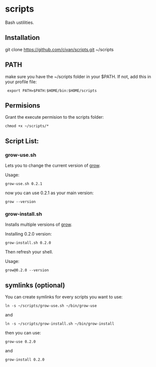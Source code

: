 # scripts
Bash ustilities.

## Installation

git clone https://github.com/civan/scripts.git ~/scripts

## PATH
make sure you have the ~/scripts folder in your $PATH.
If not, add this in your profile file:
```
 export PATH=$PATH:$HOME/bin:$HOME/scripts
```

## Permisions
Grant the execute permision to the scripts folder:

```
chmod +x ~/scripts/*
```


## Script List:
### grow-use.sh
Lets you to change the current version of [grow](https://github.com/grow/grow/releases/).

Usage:
```
grow-use.sh 0.2.1
```

now you can use 0.2.1 as your main version:
```
grow --version
```

### grow-install.sh
Installs multiple versions of [grow](https://github.com/grow/grow/releases/).

Installing 0.2.0 version:
```
grow-install.sh 0.2.0
```

Then refresh your shell.

Usage:
```
grow@0.2.0 --version
```



## symlinks (optional)
You can create symlinks for every scripts you want to use:
```
ln -s ~/scripts/grow-use.sh ~/bin/grow-use
```
and 
```
ln -s ~/scripts/grow-install.sh ~/bin/grow-install
```

then you can use:
```
grow-use 0.2.0
```
and
```
grow-install 0.2.0
```
